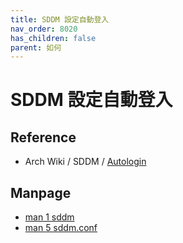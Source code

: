 ```yaml
---
title: SDDM 設定自動登入
nav_order: 8020
has_children: false
parent: 如何
---
```



# SDDM 設定自動登入


## Reference

* Arch Wiki / SDDM / [Autologin](https://wiki.archlinux.org/title/SDDM#Autologin)


## Manpage

* [man 1 sddm](https://manpages.debian.org/stable/sddm/sddm.1.en.html)
* [man 5 sddm.conf](https://manpages.debian.org/stable/sddm/sddm.conf.5.en.html)
